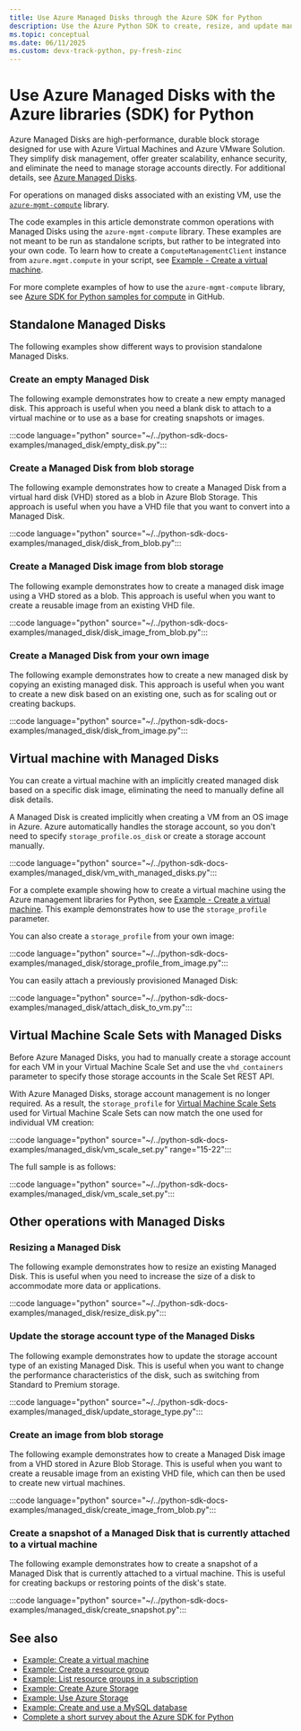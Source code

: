 ```yaml
---
title: Use Azure Managed Disks through the Azure SDK for Python
description: Use the Azure Python SDK to create, resize, and update managed disks standalone, in a virtual machine, or in a Virtual Machine Scale Set.
ms.topic: conceptual
ms.date: 06/11/2025
ms.custom: devx-track-python, py-fresh-zinc
---
```


# Use Azure Managed Disks with the Azure libraries (SDK) for Python

Azure Managed Disks are high-performance, durable block storage designed for use with Azure Virtual Machines and Azure VMware Solution. They simplify disk management, offer greater scalability, enhance security, and eliminate the need to manage storage accounts directly. For additional details, see [Azure Managed Disks](/azure/virtual-machines/managed-disks-overview).

For operations on managed disks associated with an existing VM, use the [`azure-mgmt-compute`](/python/api/overview/azure/virtualmachines) library.

The code examples in this article demonstrate common operations with Managed Disks using the `azure-mgmt-compute` library. These examples are not meant to be run as standalone scripts, but rather to be integrated into your own code. To learn how to create a `ComputeManagementClient` instance from `azure.mgmt.compute` in your script, see [Example - Create a virtual machine](azure-sdk-example-virtual-machines.md).

For more complete examples of how to use the `azure-mgmt-compute` library, see [Azure SDK for Python samples for compute](https://github.com/Azure-Samples/azure-samples-python-management/tree/main/samples/compute) in GitHub.

## Standalone Managed Disks

The following examples show different ways to provision standalone Managed Disks.

### Create an empty Managed Disk

The following example demonstrates how to create a new empty managed disk. This approach is useful when you need a blank disk to attach to a virtual machine or to use as a base for creating snapshots or images.

:::code language="python" source="~/../python-sdk-docs-examples/managed_disk/empty_disk.py":::

### Create a Managed Disk from blob storage

The following example demonstrates how to create a Managed Disk from a virtual hard disk (VHD) stored as a blob in Azure Blob Storage. This approach is useful when you have a VHD file that you want to convert into a Managed Disk.

:::code language="python" source="~/../python-sdk-docs-examples/managed_disk/disk_from_blob.py":::

### Create a Managed Disk image from blob storage

The following example demonstrates how to create a managed disk image using a VHD stored as a blob. This approach is useful when you want to create a reusable image from an existing VHD file.

:::code language="python" source="~/../python-sdk-docs-examples/managed_disk/disk_image_from_blob.py":::

### Create a Managed Disk from your own image

The following example demonstrates how to create a new managed disk by copying an existing managed disk. This approach is useful when you want to create a new disk based on an existing one, such as for scaling out or creating backups.

:::code language="python" source="~/../python-sdk-docs-examples/managed_disk/disk_from_image.py":::

## Virtual machine with Managed Disks

You can create a virtual machine with an implicitly created managed disk based on a specific disk image, eliminating the need to manually define all disk details.

A Managed Disk is created implicitly when creating a VM from an OS image in Azure. Azure automatically handles the storage account, so you don't need to specify `storage_profile.os_disk` or create a storage account manually.

:::code language="python" source="~/../python-sdk-docs-examples/managed_disk/vm_with_managed_disks.py":::

For a complete example showing how to create a virtual machine using the Azure management libraries for Python, see [Example - Create a virtual machine](azure-sdk-example-virtual-machines.md). This example demonstrates how to use the `storage_profile` parameter.

You can also create a `storage_profile` from your own image:

:::code language="python" source="~/../python-sdk-docs-examples/managed_disk/storage_profile_from_image.py":::

You can easily attach a previously provisioned Managed Disk:

:::code language="python" source="~/../python-sdk-docs-examples/managed_disk/attach_disk_to_vm.py":::

## Virtual Machine Scale Sets with Managed Disks

Before Azure Managed Disks, you had to manually create a storage account for each VM in your Virtual Machine Scale Set and use the `vhd_containers` parameter to specify those storage accounts in the Scale Set REST API.

With Azure Managed Disks, storage account management is no longer required. As a result, the `storage_profile` for [Virtual Machine Scale Sets](/azure/virtual-machine-scale-sets/overview) used for Virtual Machine Scale Sets can now match the one used for individual VM creation:

:::code language="python" source="~/../python-sdk-docs-examples/managed_disk/vm_scale_set.py" range="15-22":::

The full sample is as follows:

:::code language="python" source="~/../python-sdk-docs-examples/managed_disk/vm_scale_set.py":::

## Other operations with Managed Disks

### Resizing a Managed Disk

The following example demonstrates how to resize an existing Managed Disk. This is useful when you need to increase the size of a disk to accommodate more data or applications.

:::code language="python" source="~/../python-sdk-docs-examples/managed_disk/resize_disk.py":::

### Update the storage account type of the Managed Disks

The following example demonstrates how to update the storage account type of an existing Managed Disk. This is useful when you want to change the performance characteristics of the disk, such as switching from Standard to Premium storage.

:::code language="python" source="~/../python-sdk-docs-examples/managed_disk/update_storage_type.py":::

### Create an image from blob storage

The following example demonstrates how to create a Managed Disk image from a VHD stored in Azure Blob Storage. This is useful when you want to create a reusable image from an existing VHD file, which can then be used to create new virtual machines.

:::code language="python" source="~/../python-sdk-docs-examples/managed_disk/create_image_from_blob.py":::

### Create a snapshot of a Managed Disk that is currently attached to a virtual machine

The following example demonstrates how to create a snapshot of a Managed Disk that is currently attached to a virtual machine. This is useful for creating backups or restoring points of the disk's state.

:::code language="python" source="~/../python-sdk-docs-examples/managed_disk/create_snapshot.py":::

## See also

- [Example: Create a virtual machine](azure-sdk-example-virtual-machines.md)
- [Example: Create a resource group](azure-sdk-example-resource-group.md)
- [Example: List resource groups in a subscription](azure-sdk-example-list-resource-groups.md)
- [Example: Create Azure Storage](azure-sdk-example-storage.md)
- [Example: Use Azure Storage](azure-sdk-example-storage-use.md)
- [Example: Create and use a MySQL database](azure-sdk-example-database.md)
- [Complete a short survey about the Azure SDK for Python](https://microsoft.qualtrics.com/jfe/form/SV_bNFX0HECjzPWMiG?Q_CHL=docs)
